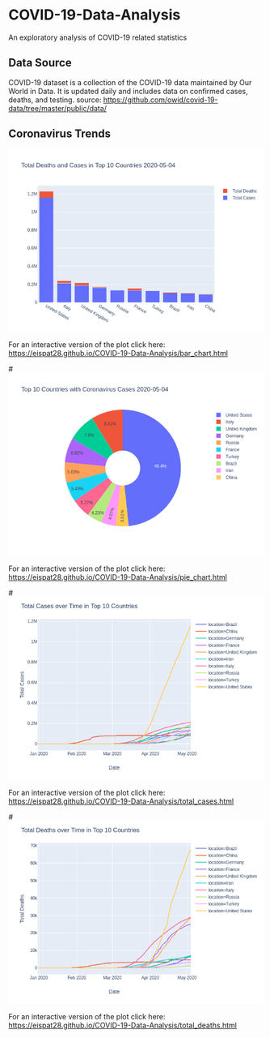 # COVID-19-Data-Analysis
An exploratory analysis of COVID-19 related statistics

## Data Source
COVID-19 dataset is a collection of the COVID-19 data maintained by Our World in Data. 
It is updated daily and includes data on confirmed cases, deaths, and testing.
source: https://github.com/owid/covid-19-data/tree/master/public/data/

## Coronavirus Trends

![alt text](bar_chart.png)

For an interactive version of the plot click here: https://eispat28.github.io/COVID-19-Data-Analysis/bar_chart.html

#![alt text](pie_chart.png)

For an interactive version of the plot click here: https://eispat28.github.io/COVID-19-Data-Analysis/pie_chart.html

#![alt text](total_cases.png)

For an interactive version of the plot click here: https://eispat28.github.io/COVID-19-Data-Analysis/total_cases.html

#![alt text](total_deaths.png)

For an interactive version of the plot click here: https://eispat28.github.io/COVID-19-Data-Analysis/total_deaths.html
